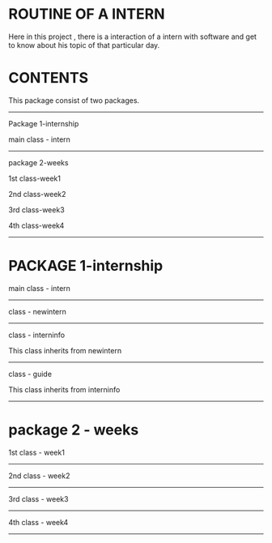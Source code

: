 
 #   ROUTINE OF A INTERN
 Here in this project , there is a interaction of a intern with software
 and get to know about his topic of that particular day.
 
 # CONTENTS
  This package consist of two packages.
 
 -----------------------------------------
  Package 1-internship
  
  main class - intern
  
  ----------------------------------------
  package 2-weeks
  
  1st class-week1
  
  2nd class-week2
  
  3rd class-week3
  
  4th class-week4
  
  -----------------------------------------
  
  # PACKAGE 1-internship
  
  main class - intern
  
  ----------------------------------------
  
  class - newintern
  
  ----------------------------------------
  
  class - interninfo
  
  This class inherits from newintern
  
  ----------------------------------------
  
  class - guide 
  
  This class inherits from interninfo
  
  -----------------------------------------
  
  # package 2 - weeks
  
  1st class - week1
  
  ------------------------------------------
  
  2nd class - week2
  
  ------------------------------------------
  
  3rd class - week3
  
  ------------------------------------------
  
  4th class - week4
  
  ------------------------------------------
  
  
  
